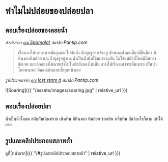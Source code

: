 ---
---

# ทำไมไม่ปล่อยของปล่อยปลา

## ตอบเรื่องปล่อยของลอยน้ำ

_อ้างอิงจาก [คุณ Spamalot](https://pantip.com/topic/37803852/comment2170) สมาชิก Pantip.com_

> เรื่องเอาไฟเอาอาหารมัดถุงลอยไปกับน้ำ น้ำอุดรูทางเข้าอยู่ ลักษณะถ้ำคดเคี้ยวมีขึ้นมีลง มีหินงอกหินย้อย และน้ำอุดรูอยู่ และน้ำเป็นน้ำขังที่ซึมมารวมกัน ไม่ใช่แม่น้ำที่ไหลมีทิศทางชัดเจน และอีกอย่างไฟฉายเข้าไปในน้ำยังมองไม่เห็น แท่งไฟเรืองแสงจะเห็นเหรอ เป็นน้ำโคลนนะคะ มีคอมเม้นแบบนี้ทุกหน้าเลย

_รูปประกอบจาก [คุณ lost stars d](https://pantip.com/topic/37803852/comment3304) สมาชิก Pantip.com_

![Soaring]({{ "/assets/images/soaring.jpg" | relative_url }})

## ตอบเรื่องปล่อยปลา

น้ำเป็นน้ำโคลน สลับกับเนินทราย เนินหิน มีหินงอก หินย้อย ซอกหิน หลืบหิน
สัตว์อะไรก็ตาม เข้าได้ยาก

## รูปและคลิปประกอบสภาพถ้ำ

ดูที่[หน้าแรก]({{ "/#รูปและคลิปประกอบสภาพถ้ำ" | relative_url }})
